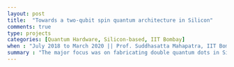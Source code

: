 ```yaml
---
layout: post
title:  "Towards a two-qubit spin quantum architecture in Silicon"
comments: true
type: projects
categories: [Quantum Hardware, Silicon-based, IIT Bombay]
when : "July 2018 to March 2020 || Prof. Suddhasatta Mahapatra, IIT Bombay "
summary : "The major focus was on fabricating double quantum dots in Si/SiGe heterostructure. This involved extensive process optimization from ground-up as few processes were being done for the first time at IIT Bombay.  "
---
```


